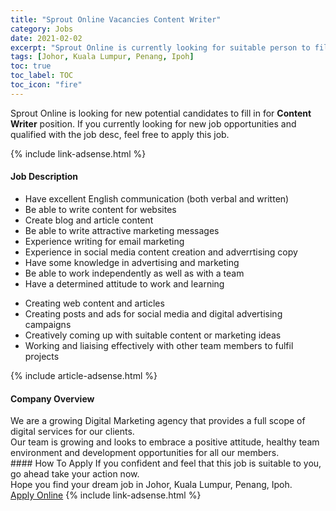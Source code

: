```yaml
---
title: "Sprout Online Vacancies Content Writer" 
category: Jobs 
date: 2021-02-02 
excerpt: "Sprout Online is currently looking for suitable person to fill in the Content Writer which positioned at Johor, Kuala Lumpur, Penang, Ipoh" 
tags: [Johor, Kuala Lumpur, Penang, Ipoh] 
toc: true 
toc_label: TOC 
toc_icon: "fire" 
--- 
```


<p>Sprout Online is looking for new potential candidates to fill in for <b>Content Writer</b> position. If you currently looking for new job opportunities and qualified with the job desc, feel free to apply this job.
</p>{% include link-adsense.html %} 
<div><div><h4>Job Description</h4></div><div><div><span><div><ul><li>Have excellent English communication (both verbal and written)</li><li>Be able to write content for websites</li><li>Create blog and article content</li><li>Be able to write attractive marketing messages</li><li>Experience writing for email marketing</li><li>Experience in social media content creation and adverrtising copy</li><li>Have some knowledge in advertising and marketing</li><li>Be able to work independently as well as with a team&#160;&#160;</li><li>Have a determined attitude to work and learning&#160;</li></ul><ul><li>Creating web content and articles&#160;</li><li>Creating posts and ads for social media and digital advertising campaigns&#160;</li><li>Creatively coming up with suitable content or marketing ideas</li><li>Working and liaising effectively with other team members to fulfil projects</li></ul></div></span></div></div></div> 
{% include article-adsense.html %} 
<div><div><h4>Company Overview</h4></div><div><div><span><div><div>We are a growing Digital Marketing agency that provides a full scope of digital services for our clients.&#160;</div>
<div>Our team is growing and looks to embrace a positive attitude, healthy team environment and development opportunities for all our members.&#160;</div></div></span></div></div></div> 
#### How To Apply 
If you confident and feel that this job is suitable to you, go ahead take your action now. <br/> 
Hope you find your dream job in Johor, Kuala Lumpur, Penang, Ipoh. <br/> 
<a href="https://www.jobstreet.com.my/en/job/content-writer-4473928?jobId=jobstreet-my-job-4473928&sectionRank=29&token=0~db0b6a7f-7eb2-4494-83bf-397018224401&fr=SRP%20View%20In%20New%20Ta" class="btn btn--info" target="_blank" rel="nofollow noopenner">Apply Online</a> 
{% include link-adsense.html %} 
